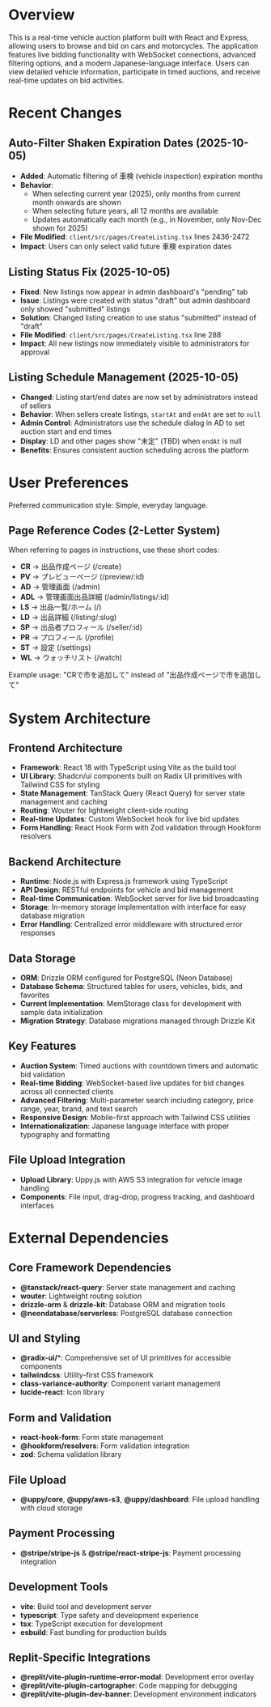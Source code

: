 # Overview

This is a real-time vehicle auction platform built with React and Express, allowing users to browse and bid on cars and motorcycles. The application features live bidding functionality with WebSocket connections, advanced filtering options, and a modern Japanese-language interface. Users can view detailed vehicle information, participate in timed auctions, and receive real-time updates on bid activities.

# Recent Changes

## Auto-Filter Shaken Expiration Dates (2025-10-05)
- **Added**: Automatic filtering of 車検 (vehicle inspection) expiration months
- **Behavior**: 
  - When selecting current year (2025), only months from current month onwards are shown
  - When selecting future years, all 12 months are available
  - Updates automatically each month (e.g., in November, only Nov-Dec shown for 2025)
- **File Modified**: `client/src/pages/CreateListing.tsx` lines 2436-2472
- **Impact**: Users can only select valid future 車検 expiration dates

## Listing Status Fix (2025-10-05)
- **Fixed**: New listings now appear in admin dashboard's "pending" tab
- **Issue**: Listings were created with status "draft" but admin dashboard only showed "submitted" listings
- **Solution**: Changed listing creation to use status "submitted" instead of "draft"
- **File Modified**: `client/src/pages/CreateListing.tsx` line 288
- **Impact**: All new listings now immediately visible to administrators for approval

## Listing Schedule Management (2025-10-05)
- **Changed**: Listing start/end dates are now set by administrators instead of sellers
- **Behavior**: When sellers create listings, `startAt` and `endAt` are set to `null`
- **Admin Control**: Administrators use the schedule dialog in AD to set auction start and end times
- **Display**: LD and other pages show "未定" (TBD) when `endAt` is null
- **Benefits**: Ensures consistent auction scheduling across the platform

# User Preferences

Preferred communication style: Simple, everyday language.

## Page Reference Codes (2-Letter System)
When referring to pages in instructions, use these short codes:
- **CR** → 出品作成ページ (/create)
- **PV** → プレビューページ (/preview/:id)
- **AD** → 管理画面 (/admin)
- **ADL** → 管理画面出品詳細 (/admin/listings/:id)
- **LS** → 出品一覧/ホーム (/)
- **LD** → 出品詳細 (/listing/:slug)
- **SP** → 出品者プロフィール (/seller/:id)
- **PR** → プロフィール (/profile)
- **ST** → 設定 (/settings)
- **WL** → ウォッチリスト (/watch)

Example usage: "CRで市を追加して" instead of "出品作成ページで市を追加して"

# System Architecture

## Frontend Architecture
- **Framework**: React 18 with TypeScript using Vite as the build tool
- **UI Library**: Shadcn/ui components built on Radix UI primitives with Tailwind CSS for styling
- **State Management**: TanStack Query (React Query) for server state management and caching
- **Routing**: Wouter for lightweight client-side routing
- **Real-time Updates**: Custom WebSocket hook for live bid updates
- **Form Handling**: React Hook Form with Zod validation through Hookform resolvers

## Backend Architecture
- **Runtime**: Node.js with Express.js framework using TypeScript
- **API Design**: RESTful endpoints for vehicle and bid management
- **Real-time Communication**: WebSocket server for live bid broadcasting
- **Storage**: In-memory storage implementation with interface for easy database migration
- **Error Handling**: Centralized error middleware with structured error responses

## Data Storage
- **ORM**: Drizzle ORM configured for PostgreSQL (Neon Database)
- **Database Schema**: Structured tables for users, vehicles, bids, and favorites
- **Current Implementation**: MemStorage class for development with sample data initialization
- **Migration Strategy**: Database migrations managed through Drizzle Kit

## Key Features
- **Auction System**: Timed auctions with countdown timers and automatic bid validation
- **Real-time Bidding**: WebSocket-based live updates for bid changes across all connected clients
- **Advanced Filtering**: Multi-parameter search including category, price range, year, brand, and text search
- **Responsive Design**: Mobile-first approach with Tailwind CSS utilities
- **Internationalization**: Japanese language interface with proper typography and formatting

## File Upload Integration
- **Upload Library**: Uppy.js with AWS S3 integration for vehicle image handling
- **Components**: File input, drag-drop, progress tracking, and dashboard interfaces

# External Dependencies

## Core Framework Dependencies
- **@tanstack/react-query**: Server state management and caching
- **wouter**: Lightweight routing solution
- **drizzle-orm** & **drizzle-kit**: Database ORM and migration tools
- **@neondatabase/serverless**: PostgreSQL database connection

## UI and Styling
- **@radix-ui/***: Comprehensive set of UI primitives for accessible components
- **tailwindcss**: Utility-first CSS framework
- **class-variance-authority**: Component variant management
- **lucide-react**: Icon library

## Form and Validation
- **react-hook-form**: Form state management
- **@hookform/resolvers**: Form validation integration
- **zod**: Schema validation library

## File Upload
- **@uppy/core**, **@uppy/aws-s3**, **@uppy/dashboard**: File upload handling with cloud storage

## Payment Processing
- **@stripe/stripe-js** & **@stripe/react-stripe-js**: Payment processing integration

## Development Tools
- **vite**: Build tool and development server
- **typescript**: Type safety and development experience
- **tsx**: TypeScript execution for development
- **esbuild**: Fast bundling for production builds

## Replit-Specific Integrations
- **@replit/vite-plugin-runtime-error-modal**: Development error overlay
- **@replit/vite-plugin-cartographer**: Code mapping for debugging
- **@replit/vite-plugin-dev-banner**: Development environment indicators